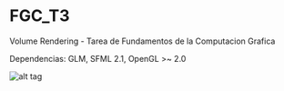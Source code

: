 FGC_T3
======

Volume Rendering - Tarea de Fundamentos de la Computacion Grafica

Dependencias: GLM, SFML 2.1, OpenGL >~ 2.0

![alt tag](http://i.imgur.com/ZacvjAG.png)
